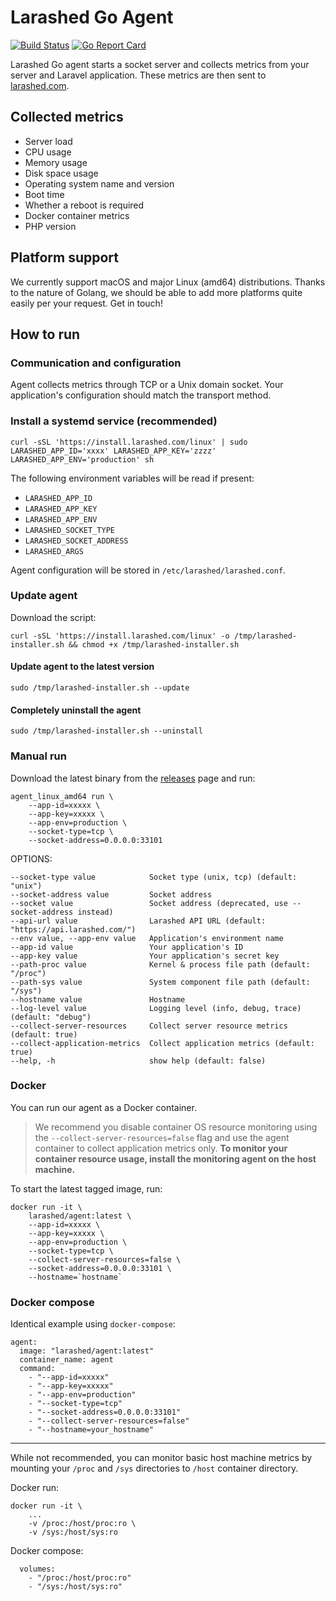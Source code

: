 Larashed Go Agent
==============

[![Build Status](https://travis-ci.com/larashed/agent-go.svg?branch=master)](https://travis-ci.com/larashed/agent-go)
[![Go Report Card](https://goreportcard.com/badge/github.com/larashed/agent-go)](https://goreportcard.com/report/github.com/larashed/agent-go)

Larashed Go agent starts a socket server and collects metrics from your server and Laravel application.
These metrics are then sent to [larashed.com](https://larashed.com/).

## Collected metrics
- Server load 
- CPU usage
- Memory usage
- Disk space usage
- Operating system name and version
- Boot time
- Whether a reboot is required
- Docker container metrics
- PHP version

## Platform support

We currently support macOS and major Linux (amd64) distributions. Thanks to the nature of Golang, we should be able
 to add more platforms quite easily per your request. Get in touch!

## How to run

### Communication and configuration

Agent collects metrics through TCP or a Unix domain socket. Your application's configuration should match the
 transport method.

### Install a systemd service (recommended)
```
curl -sSL 'https://install.larashed.com/linux' | sudo LARASHED_APP_ID='xxxx' LARASHED_APP_KEY='zzzz' LARASHED_APP_ENV='production' sh
```

The following environment variables will be read if present:
- `LARASHED_APP_ID`
- `LARASHED_APP_KEY`
- `LARASHED_APP_ENV`
- `LARASHED_SOCKET_TYPE`
- `LARASHED_SOCKET_ADDRESS`
- `LARASHED_ARGS`

Agent configuration will be stored in `/etc/larashed/larashed.conf`.

### Update agent

Download the script:

```
curl -sSL 'https://install.larashed.com/linux' -o /tmp/larashed-installer.sh && chmod +x /tmp/larashed-installer.sh
```

#### Update agent to the latest version

```
sudo /tmp/larashed-installer.sh --update
```

#### Completely uninstall the agent

```
sudo /tmp/larashed-installer.sh --uninstall
```

### Manual run

Download the latest binary from the [releases](https://github.com/larashed/agent-go/releases/latest) page and run:

```
agent_linux_amd64 run \
    --app-id=xxxxx \
    --app-key=xxxxx \
    --app-env=production \
    --socket-type=tcp \
    --socket-address=0.0.0.0:33101
```

OPTIONS:
```
--socket-type value            Socket type (unix, tcp) (default: "unix")
--socket-address value         Socket address
--socket value                 Socket address (deprecated, use --socket-address instead)
--api-url value                Larashed API URL (default: "https://api.larashed.com/")
--env value, --app-env value   Application's environment name
--app-id value                 Your application's ID
--app-key value                Your application's secret key
--path-proc value              Kernel & process file path (default: "/proc")
--path-sys value               System component file path (default: "/sys")
--hostname value               Hostname
--log-level value              Logging level (info, debug, trace) (default: "debug")
--collect-server-resources     Collect server resource metrics (default: true)
--collect-application-metrics  Collect application metrics (default: true)
--help, -h                     show help (default: false)
```

### Docker

You can run our agent as a Docker container.

> We recommend you disable container OS resource monitoring using the `--collect-server-resources=false` flag and use
> the agent container to collect application metrics only. **To monitor your container resource usage, install the
> monitoring agent on the host machine.**

To start the latest tagged image, run:
```
docker run -it \
    larashed/agent:latest \
    --app-id=xxxxx \
    --app-key=xxxxx \
    --app-env=production \
    --socket-type=tcp \
    --collect-server-resources=false \
    --socket-address=0.0.0.0:33101 \
    --hostname=`hostname`
```

### Docker compose

Identical example using `docker-compose`:

```
agent:
  image: "larashed/agent:latest"
  container_name: agent
  command:
    - "--app-id=xxxxx"
    - "--app-key=xxxxx"
    - "--app-env=production"
    - "--socket-type=tcp"
    - "--socket-address=0.0.0.0:33101"
    - "--collect-server-resources=false"
    - "--hostname=your_hostname"
```

---
While not recommended, you can monitor basic host machine metrics by mounting your 
`/proc` and `/sys` directories to `/host` container directory.

Docker run:
```
docker run -it \
    ...
    -v /proc:/host/proc:ro \
    -v /sys:/host/sys:ro
```

Docker compose:
```
  volumes:
    - "/proc:/host/proc:ro"
    - "/sys:/host/sys:ro"
```